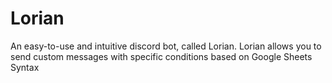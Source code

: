# Lorian
An easy-to-use and intuitive discord bot, called Lorian. Lorian allows you to send custom messages with specific conditions based on Google Sheets Syntax
